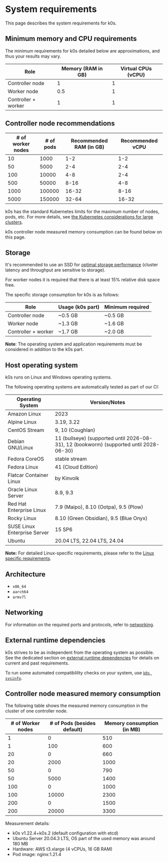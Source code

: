 <!--
SPDX-FileCopyrightText: 2021 k0s authors
SPDX-License-Identifier: CC-BY-SA-4.0
-->

# System requirements

This page describes the system requirements for k0s.

## Minimum memory and CPU requirements

The minimum requirements for k0s detailed below are approximations, and thus your results may vary.

| Role                | Memory (RAM in GB) | Virtual CPUs (vCPU) |
|---------------------|--------------------|---------------------|
| Controller node     |                  1 |                   1 |
| Worker node         |                0.5 |                   1 |
| Controller + worker |                  1 |                   1 |

## Controller node recommendations

| # of worker nodes | # of pods | Recommended RAM (in GB) | Recommended vCPU |
|-------------------|-----------|-------------------------|------------------|
|                10 |      1000 |                     1-2 |              1-2 |
|                50 |      5000 |                     2-4 |              2-4 |
|               100 |     10000 |                     4-8 |              2-4 |
|               500 |     50000 |                    8-16 |              4-8 |
|              1000 |    100000 |                   16-32 |             8-16 |
|              5000 |    150000 |                   32-64 |            16-32 |

k0s has the standard Kubernetes limits for the maximum number of nodes, pods, etc. For more details, see [the Kubernetes considerations for large clusters](https://kubernetes.io/docs/setup/best-practices/cluster-large/).

k0s controller node measured memory consumption can be found below on this page.

## Storage

It's recommended to use an SSD for [optimal storage performance](https://etcd.io/docs/current/op-guide/performance/) (cluster latency and throughput are sensitive to storage).

For worker nodes it is required that there is at least 15% relative disk space free.

The specific storage consumption for k0s is as follows:

| Role                 | Usage (k0s part) | Minimum required |
|----------------------|------------------|------------------|
| Controller node      | ~0.5 GB          | ~0.5 GB          |
| Worker node          | ~1.3 GB          | ~1.6 GB          |
| Controller + worker  | ~1.7 GB          | ~2.0 GB          |

**Note**: The operating system and application requirements must be considered in addition to the k0s part.

## Host operating system

k0s runs on Linux and Windows operating systems.

The following operating systems are automatically tested as part of our CI:

<!-- NOTE: Update ostests-nightly.yaml if you change the tested OS list here. -->

| Operating System              | Version/Notes                                                                           |
|-------------------------------|-----------------------------------------------------------------------------------------|
| Amazon Linux                  | 2023                                                                                    |
| Alpine Linux                  | 3.19, 3.22                                                                              |
| CentOS Stream                 | 9, 10 (Coughlan)                                                                        |
| Debian GNU/Linux              | 11 (bullseye) (supported until 2026-08-31), 12 (bookworm) (supported until 2028-06-30)  |
| Fedora CoreOS                 | stable stream                                                                           |
| Fedora Linux                  | 41 (Cloud Edition)                                                                      |
| Flatcar Container Linux       | by Kinvolk                                                                              |
| Oracle Linux Server           | 8.9, 9.3                                                                                |
| Red Hat Enterprise Linux      | 7.9 (Maipo), 8.10 (Ootpa), 9.5 (Plow)                                                   |
| Rocky Linux                   | 8.10 (Green Obsidian), 9.5 (Blue Onyx)                                                  |
| SUSE Linux Enterprise Server  | 15 SP6                                                                                  |
| Ubuntu                        | 20.04 LTS, 22.04 LTS, 24.04                                                             |

**Note:** For detailed Linux-specific requirements, please refer to the [Linux specific requirements].

[Linux specific requirements]: external-runtime-deps.md#linux-specific

## Architecture

- `x86_64`
- `aarch64`
- `armv7l`

## Networking

For information on the required ports and protocols, refer to [networking](networking.md).

## External runtime dependencies

k0s strives to be as independent from the operating system as possible. See the
dedicated section on [external runtime dependencies](external-runtime-deps.md)
for details on current and past requirements.

To run some automated compatiblility checks on your system, use
[`k0s sysinfo`](cli/k0s_sysinfo.md).

## Controller node measured memory consumption

The following table shows the measured memory consumption in the cluster of one controller node.

| # of Worker nodes | # of Pods (besides default) | Memory consumption (in MB) |
|-------------------|-----------------------------|----------------------------|
|                 1 |                           0 |                        510 |
|                 1 |                         100 |                        600 |
|                20 |                           0 |                        660 |
|                20 |                        2000 |                       1000 |
|                50 |                           0 |                        790 |
|                50 |                        5000 |                       1400 |
|               100 |                           0 |                       1000 |
|               100 |                       10000 |                       2300 |
|               200 |                           0 |                       1500 |
|               200 |                       20000 |                       3300 |

Measurement details:

- k0s v1.22.4+k0s.2 (default configuration with etcd)
- Ubuntu Server 20.04.3 LTS, OS part of the used memory was around 180 MB
- Hardware: AWS t3.xlarge (4 vCPUs, 16 GB RAM)
- Pod image: nginx:1.21.4
